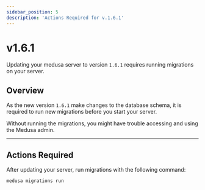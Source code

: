 ```yaml
---
sidebar_position: 5
description: 'Actions Required for v.1.6.1'
---
```


# v1.6.1

Updating your medusa server to version `1.6.1` requires running migrations on your server.

## Overview

As the new version `1.6.1` make changes to the database schema, it is required to run new migrations before you start your server.

Without running the migrations, you might have trouble accessing and using the Medusa admin.

---

## Actions Required

After updating your server, run migrations with the following command:

```bash
medusa migrations run
```
